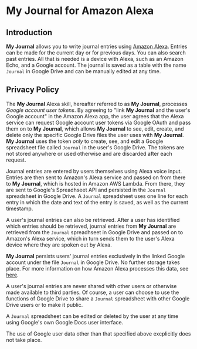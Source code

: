 # **My Journal** for Amazon Alexa

## Introduction

**My Journal** allows you to write journal entries using [Amazon Alexa](https://amazon.com/b?node=21576558011). Entries can be made for the current day or for previous days. You can also search past entries. All that is needed is a device with Alexa, such as an Amazon Echo, and a Google account. The journal is saved as a table with the name `Journal` in Google Drive and can be manually edited at any time.

## Privacy Policy

The **My Journal** Alexa skill, hereafter referred to as **My Journal**, processes *Google account user tokens*. By agreeing to "link  **My Journal** and the user's Google account" in the Amazon Alexa app, the user agrees that the Alexa service can request Google account user tokens via Google OAuth and pass them on to **My Journal**, which allows **My Journal** to see, edit, create, and delete only the specific Google Drive files the user uses with **My Journal**. **My Journal** uses the token *only* to create, see, and edit a Google spreadsheet file called `Journal` in the user's Google Drive. The tokens are not stored anywhere or used otherwise and are discarded after each request.

Journal entries are entered by users themselves using Alexa voice input. Entries are then sent to Amazon's Alexa service and passed on from there to **My Journal**, which is hosted in Amazon AWS Lambda. From there, they are sent to Google's Spreadhseet API and persisted in the `Journal` spreadsheet in Google Drive. A `Journal` spreadsheet uses one line for each entry in which the date and text of the entry is saved, as well as the current timestamp.

A user's journal entries can also be retrieved. After a user has identified which entries should be retrieved, journal entries from **My Journal** are retrieved from the `Journal` spreadhseet in Google Drive and passed on to Amazon's Alexa service, which in turn sends them to the user's Alexa device where they are spoken out by Alexa.

**My Journal** persists users' journal entries exclusively in the linked Google account under the file `Journal` in Google Drive. No further storage takes place. For more information on how Amazon Alexa processes this data, see [here](https://www.amazon.com/gp/help/customer/display.html?nodeId=GVP69FUJ48X9DK8V).

A user's journal entries are never shared with other users or otherwise made available to third parties. Of course, a user can choose to use the functions of Google Drive to share a `Journal` spreadsheet with other Google Drive users or to make it public.

A `Journal` spreadsheet can be edited or deleted by the user at any time using Google's own Google Docs user interface.

The use of Google user data other than that specified above excplicitly does not take place.